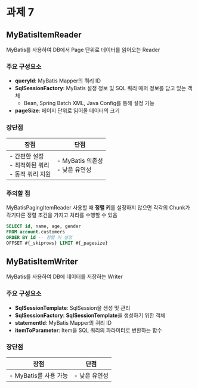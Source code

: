 # 과제 7

## MyBatisItemReader

MyBatis를 사용하여 DB에서 Page 단위로 데이터를 읽어오는 Reader

### 주요 구성요소

- **queryId**: MyBatis Mapper의 쿼리 ID
- **SqlSessionFactory**: MyBatis 설정 정보 및 SQL 쿼리 매퍼 정보를 담고 있는 객체
    - Bean, Spring Batch XML, Java Config를 통해 설정 가능
- **pageSize**: 페이지 단위로 읽어올 데이터의 크기

### 장단점

| 장점                                       | 단점                           |
|------------------------------------------|------------------------------|
| - 간편한 설정<br/> - 최적화된 쿼리 <br/> - 동적 쿼리 지원 | - MyBatis 의존성 <br/> - 낮은 유연성 |

### 주의할 점

MyBatisPagingItemReader 사용할 때 **정렬 키**를 설정하지 않으면 각각의 Chunk가 각기다른 정렬 조건을 가지고 처리를 수행할 수 있음

```sql
SELECT id, name, age, gender
FROM account.customers
ORDER BY id -- 정렬 키 설정
OFFSET #{_skiprows} LIMIT #{_pagesize}
```

## MyBatisItemWriter

MyBatis를 사용하여 DB에 데이터를 저장하는 Writer

### 주요 구성요소

- **SqlSessionTemplate**: SqlSession을 생성 및 관리
- **SqlSessionFactory**: **SqlSessionTemplate**을 생성하기 위한 객체
- **statementId**: MyBatis Mapper의 쿼리 ID
- **itemToParameter**: Item을 SQL 쿼리의 파라미터로 변환하는 함수

### 장단점

| 장점                    | 단점       |
|-----------------------|----------|
| - MyBatis를 사용 가능<br/> | - 낮은 유연성 |
